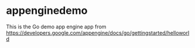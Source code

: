appenginedemo
=============

This is the Go demo app engine app from https://developers.google.com/appengine/docs/go/gettingstarted/helloworld
